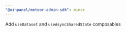 ```yaml
---
"@oinpanel/meteor-admin-sdk": minor
---
```


Add `useDataset` and `useAsyncSharedState` composables
